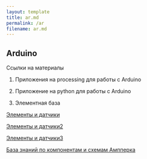 ```yaml
---
layout: template
title: ar.md
permalink: /ar
filename: ar.md
---
```


## Arduino

Ссылки на материалы

1. Приложения на processing для работы с Arduino

2. Приложение на python для работы с Arduino

3. Элементная база

[Элементы и датчики](https://supereyes.ru/catalog/Nabory_kit/startovyy_nabor_arduino_uno_r3_starter_kit_/)

[Элементы и датчики2](https://supereyes.ru/catalog/Datchiki_arduino/nabor_datchikov_dlya_arduino_37v1/)

[Элементы и датчики3](https://supereyes.ru/catalog/Datchiki_arduino/sensors_set_20_breadboard_gpio/)

[База знаний по компонентам и схемам Ампперка](http://wiki.amperka.ru/%D0%BA%D0%BE%D0%BD%D1%81%D0%BF%D0%B5%D0%BA%D1%82-arduino)
